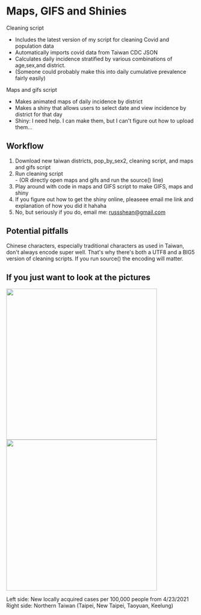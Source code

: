 # Maps, GIFS and Shinies

Cleaning script
 - Includes the latest version of my script for cleaning Covid and population data
 - Automatically imports covid data from Taiwan CDC JSON
 - Calculates daily incidence stratified by various combinations of age,sex,and district.    
 -  (Someone could probably make this into daily cumulative prevalence fairly easily)

Maps and gifs script
- Makes animated maps of daily incidence by district
- Makes a shiny that allows users to select date and view incidence by district for that day
 - Shiny: I need help. I can make them, but I can't figure out how to upload them...

## Workflow

1. Download new taiwan districts, pop_by_sex2, cleaning script, and maps and gifs script
2. Run cleaning script    
       - (OR directly open maps and gifs and run the source() line)
3. Play around with code in maps and GIFS script to make GIFS, maps and shiny
4. If you figure out how to get the shiny online, pleaseee email me link and explanation of how you did it hahaha
5. No, but seriously if you do, email me: russshean@gmail.com 

## Potential pitfalls
Chinese characters, especially traditional characters as used in Taiwan, don't always encode super well. That's why there's both a UTF8 and a BIG5 version of cleaning scripts.
If you run source() the encoding will matter. 

## If you just want to look at the pictures

<img src="https://github.com/Russell-Shean/Taiwancovid/blob/main/quanguo_inc.gif" width="400" height="400" /><img src="https://github.com/Russell-Shean/Taiwancovid/blob/main/beibu_inc.gif" width="400" height="400" />

Left side: New locally acquired cases per 100,000 people from 4/23/2021    
Right side: Northern Taiwan (Taipei, New Taipei, Taoyuan, Keelung)

